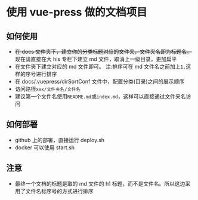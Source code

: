 # 使用 vue-press 做的文档项目

## 如何使用

- ~~在 docs 文件夹下，建立你的分类标题对应的文件夹，文件夹名即为标题名。~~ 现在请直接在大 his 专栏下建立 md 文件，取消上一级目录，更加扁平
- 在文件夹下建立对应的 md 文件即可。 注:排序可在 md 文件名之前加上`1.`这样的序号进行排序
- 在 docs/.vuepress/dirSortConf 文件中，配置分类(目录)之间的展示顺序
- 访问路径`xxx/文件夹名/文件名`
- 建议第一个文件名使用`README.md`或`index.md`，这样可以直接通过文件夹名访问

## 如何部署

- github 上的部署，直接运行 deploy.sh
- docker 可以使用 start.sh

## 注意

- 最终一个文档的标题是取的 md 文件的 h1 标题，而不是文件名。所以这边采用了文件名标序号的方式进行排序
